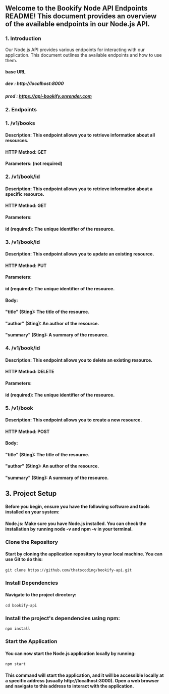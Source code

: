 ## Welcome to the Bookify Node API Endpoints README! This document provides an overview of the available endpoints in our Node.js API.

### 1. Introduction
Our Node.js API provides various endpoints for interacting with our application. This document outlines the available endpoints and how to use them.

#### base URL 
 ##### dev : http://localhost:8000 
 ##### prod : https://api-bookify.onrender.com


### 2. Endpoints

###  1. /v1/books
#### Description: This endpoint allows you to retrieve information about all resources.
#### HTTP Method: GET
#### Parameters: (not required)

###  2. /v1/book/id
#### Description: This endpoint allows you to retrieve information about a specific resource.
#### HTTP Method: GET
#### Parameters:
#### id (required): The unique identifier of the resource.


###  3. /v1/book/id
#### Description: This endpoint allows you to update an existing resource.
#### HTTP Method: PUT
#### Parameters:
#### id (required): The unique identifier of the resource.
#### Body: 
#### "title" (Sting): The title of the resource.
#### "author" (Sting): An author of the resource.
#### "summary" (Sting): A summary of the resource.


###  4. /v1/book/id
#### Description: This endpoint allows you to delete an existing resource.
#### HTTP Method: DELETE
#### Parameters:
#### id (required): The unique identifier of the resource.


###  5. /v1/book
#### Description: This endpoint allows you to create a new resource.
#### HTTP Method: POST
#### Body: 
#### "title" (Sting): The title of the resource.
#### "author" (Sting): An author of the resource.
#### "summary" (Sting): A summary of the resource.

 
## 3. Project Setup

#### Before you begin, ensure you have the following software and tools installed on your system:

#### Node.js: Make sure you have Node.js installed. You can check the installation by running node -v and npm -v in your terminal.

### Clone the Repository
#### Start by cloning the application repository to your local machine. You can use Git to do this:


```
git clone https://github.com/thatscoding/bookify-api.git
```

### Install Dependencies
#### Navigate to the project directory:

```
cd bookify-api
```

### Install the project's dependencies using npm:

```
npm install
```


### Start the Application
#### You can now start the Node.js application locally by running:

```
npm start
```

#### This command will start the application, and it will be accessible locally at a specific address (usually http://localhost:3000). Open a web browser and navigate to this address to interact with the application.





